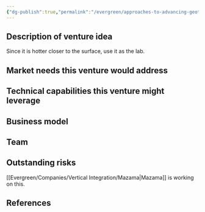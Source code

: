 ```yaml
---
{"dg-publish":true,"permalink":"/evergreen/approaches-to-advancing-geothermal/hot-at-surface-location-as-a-test-bed/","tags":["approach_to_improve_idea"]}
---
```



## Description of venture idea
Since it is hotter closer to the surface, use it as the lab.

## Market needs this venture would address


## Technical capabilities this venture might leverage


## Business model


## Team


## Outstanding risks
[[Evergreen/Companies/Vertical Integration/Mazama\|Mazama]] is working on this.

## References
